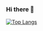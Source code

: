 ### Hi there 👋

[![Top Langs](https://github-readme-stats.vercel.app/api/top-langs/?username=HyehyeonLee&layout=compact)](https://github.com/anuraghazra/github-readme-stats)


<!--
**HyehyeonLee/HyehyeonLee** is a ✨ _special_ ✨ repository because its `README.md` (this file) appears on your GitHub profile.

Here are some ideas to get you started:

- 🔭 I’m currently working on ...
- 🌱 I’m currently learning ...
- 👯 I’m looking to collaborate on ...
- 🤔 I’m looking for help with ...
- 💬 Ask me about ...
- 📫 How to reach me: ...
- 😄 Pronouns: ...
- ⚡ Fun fact: ...
-->
